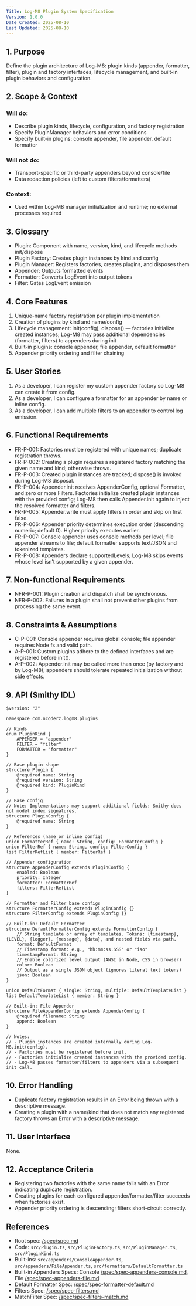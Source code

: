 ```yaml
---
Title: Log-M8 Plugin System Specification
Version: 1.0.0
Date Created: 2025-08-10
Last Updated: 2025-08-10
---
```


## 1. Purpose

Define the plugin architecture of Log-M8: plugin kinds (appender, formatter, filter), plugin and factory interfaces, lifecycle management, and built-in plugin behaviors and configuration.

## 2. Scope & Context

### Will do:
- Describe plugin kinds, lifecycle, configuration, and factory registration
- Specify PluginManager behaviors and error conditions
- Specify built-in plugins: console appender, file appender, default formatter

### Will not do:
- Transport-specific or third-party appenders beyond console/file
- Data redaction policies (left to custom filters/formatters)

### Context:
- Used within Log-M8 manager initialization and runtime; no external processes required

## 3. Glossary

- Plugin: Component with name, version, kind, and lifecycle methods init/dispose
- Plugin Factory: Creates plugin instances by kind and config
- Plugin Manager: Registers factories, creates plugins, and disposes them
- Appender: Outputs formatted events
- Formatter: Converts LogEvent into output tokens
- Filter: Gates LogEvent emission

## 4. Core Features

1. Unique-name factory registration per plugin implementation
2. Creation of plugins by kind and name/config
3. Lifecycle management: init(config), dispose() — factories initialize created instances; Log-M8 may pass additional dependencies (formatter, filters) to appenders during init
4. Built-in plugins: console appender, file appender, default formatter
5. Appender priority ordering and filter chaining

## 5. User Stories

1. As a developer, I can register my custom appender factory so Log-M8 can create it from config.
2. As a developer, I can configure a formatter for an appender by name or inline config.
3. As a developer, I can add multiple filters to an appender to control log emission.

## 6. Functional Requirements

- FR-P-001: Factories must be registered with unique names; duplicate registration throws.
- FR-P-002: Creating a plugin requires a registered factory matching the given name and kind; otherwise throws.
- FR-P-003: Created plugin instances are tracked; dispose() is invoked during Log-M8 disposal.
- FR-P-004: Appender.init receives AppenderConfig, optional Formatter, and zero or more Filters. Factories initialize created plugin instances with the provided config; Log-M8 then calls Appender.init again to inject the resolved formatter and filters.
- FR-P-005: Appender.write must apply filters in order and skip on first false.
- FR-P-006: Appender priority determines execution order (descending numeric; default 0). Higher priority executes earlier.
- FR-P-007: Console appender uses console methods per level; file appender streams to file; default formatter supports text/JSON and tokenized templates.
- FR-P-008: Appenders declare supportedLevels; Log-M8 skips events whose level isn’t supported by a given appender.

## 7. Non-functional Requirements

- NFR-P-001: Plugin creation and dispatch shall be synchronous.
- NFR-P-002: Failures in a plugin shall not prevent other plugins from processing the same event.

## 8. Constraints & Assumptions

- C-P-001: Console appender requires global console; file appender requires Node fs and valid path.
- A-P-001: Custom plugins adhere to the defined interfaces and are registered before init().
- A-P-002: Appender.init may be called more than once (by factory and by Log-M8); appenders should tolerate repeated initialization without side effects.

## 9. API (Smithy IDL)

```smithy
$version: "2"

namespace com.ncoderz.logm8.plugins

// Kinds
enum PluginKind {
    APPENDER = "appender"
    FILTER = "filter"
    FORMATTER = "formatter"
}

// Base plugin shape
structure Plugin {
    @required name: String
    @required version: String
    @required kind: PluginKind
}

// Base config
// Note: Implementations may support additional fields; Smithy does not model index signatures.
structure PluginConfig {
    @required name: String
}

// References (name or inline config)
union FormatterRef { name: String, config: FormatterConfig }
union FilterRef { name: String, config: FilterConfig }
list FilterRefList { member: FilterRef }

// Appender configuration
structure AppenderConfig extends PluginConfig {
    enabled: Boolean
    priority: Integer
    formatter: FormatterRef
    filters: FilterRefList
}

// Formatter and Filter base configs
structure FormatterConfig extends PluginConfig {}
structure FilterConfig extends PluginConfig {}

// Built-in: Default Formatter
structure DefaultFormatterConfig extends FormatterConfig {
    // String template or array of templates. Tokens: {timestamp}, {LEVEL}, {logger}, {message}, {data}, and nested fields via path.
    format: DefaultFormat
    // Timestamp format: e.g., "hh:mm:ss.SSS" or "iso"
    timestampFormat: String
    // Enable colorized level output (ANSI in Node, CSS in browser)
    color: Boolean
    // Output as a single JSON object (ignores literal text tokens)
    json: Boolean
}

union DefaultFormat { single: String, multiple: DefaultTemplateList }
list DefaultTemplateList { member: String }

// Built-in: File Appender
structure FileAppenderConfig extends AppenderConfig {
    @required filename: String
    append: Boolean
}

// Notes:
// - Plugin instances are created internally during Log-M8.init(config).
// - Factories must be registered before init.
// - Factories initialize created instances with the provided config.
// - Log-M8 passes formatter/filters to appenders via a subsequent init call.
```

## 10. Error Handling

- Duplicate factory registration results in an Error being thrown with a descriptive message.
- Creating a plugin with a name/kind that does not match any registered factory throws an Error with a descriptive message.

## 11. User Interface

None.

## 12. Acceptance Criteria

- Registering two factories with the same name fails with an Error indicating duplicate registration.
- Creating plugins for each configured appender/formatter/filter succeeds when factories exist.
- Appender priority ordering is descending; filters short-circuit correctly.

## References

- Root spec: [/spec/spec.md](/spec/spec.md)
- Code: `src/Plugin.ts`, `src/PluginFactory.ts`, `src/PluginManager.ts`, `src/PluginKind.ts`
- Built-ins: `src/appenders/ConsoleAppender.ts`, `src/appenders/FileAppender.ts`, `src/formatters/DefaultFormatter.ts`
- Built-in Appenders Specs: Console [/spec/spec-appenders-console.md](/spec/spec-appenders-console.md), File [/spec/spec-appenders-file.md](/spec/spec-appenders-file.md)
- Default Formatter Spec: [/spec/spec-formatter-default.md](/spec/spec-formatter-default.md)
- Filters Spec: [/spec/spec-filters.md](/spec/spec-filters.md)
- MatchFilter Spec: [/spec/spec-filters-match.md](/spec/spec-filters-match.md)
